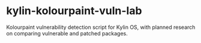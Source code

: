 # kylin-kolourpaint-vuln-lab
Kolourpaint vulnerability detection script for Kylin OS, with planned research on comparing vulnerable and patched packages.
